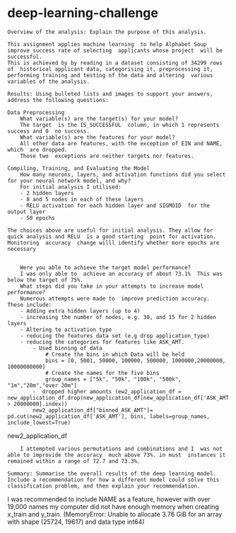 # deep-learning-challenge



    Overview of the analysis: Explain the purpose of this analysis.
	
	This assignment applies machine learning  to help Alphabet Soup improve success rate of selecting  applicants whose project  will be successful.
	This is achieved by by reading in a dataset consisting of 34299 rows of  historical applicant data, categorising it, preprocessing it,  performing training and testing of the data and altering  various variables of the analysis.

    Results: Using bulleted lists and images to support your answers, address the following questions:

    Data Preprocessing
        What variable(s) are the target(s) for your model?
		The target  is the IS_SUCCESSFUL  column, in which 1 represents success and 0  no success.
        What variable(s) are the features for your model?
		All other data are features, with the exception of EIN and NAME, which  are dropped.
        Those two  exceptions are neither targets nor features.

    Compiling, Training, and Evaluating the Model
        How many neurons, layers, and activation functions did you select for your neural network model, and why?
		For initial analysis I utilised:
		- 2 hidden layers
		- 8 and 5 nodes in each of these layers
		- RELU activation for each hidden layer and SIGMOID  for the output layer
		- 50 epochs
		
	The choices above are useful for initial analysis. They allow for quick analysis and RELU  is a good starting  point for activation.	
	Monitoring  accuracy  change willl identify whether more epochs are necessary 
		
		
        Were you able to achieve the target model performance?
		I was only able to  achieve an accuracy of about 73.1%	This was below the target of 75%.
        What steps did you take in your attempts to increase model performance?
		Numerous attempts were made to  improve prediction accuracy.  These include:
		- Adding extra hidden layers (up to 4)
		- increasing the number of nodes, e.g. 30, and 15 for 2 hidden layers
		- Altering te activation type
		- reducing the features data set (e.g drop application_type)
		- reducing the categories for features like ASK_AMT. 
			- Used binning of data
				# Create the bins in which Data will be held
				bins = [0, 5001, 50000, 100000, 500000, 1000000,20000000, 10000000000]
				# Create the names for the five bins
				group_names = ["5k", "50k", "100k", "500k", "1m","20m","over 20m"]
			-  dropped higher amounts (ew2_application_df = new_application_df.drop(new_application_df[new_application_df['ASK_AMT'] > 20000000].index))
			new2_application_df["binned_ASK_AMT"]= pd.cut(new2_application_df['ASK_AMT'], bins, labels=group_names, include_lowest=True)
new2_application_df
		
		I attempted various permutations and combinations and I  was not  able to improvide the accuracy  much above 73%. in must  instances it  remained within a range of 72.7 and 73.3%.

    Summary: Summarise the overall results of the deep learning model. Include a recommendation for how a different model could solve this classification problem, and then explain your recommendation.
I was recommended to include NAME as a feature, however with over 19,000 names my computer did not have enough memory when creating x_train and y_train. (MemoryError: Unable to allocate 3.76 GiB for an array with shape (25724, 19617) and data type int64)
